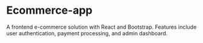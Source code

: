# Ecommerce-app
A frontend e-commerce solution with React and Bootstrap. Features include user authentication, payment processing, and admin dashboard.
